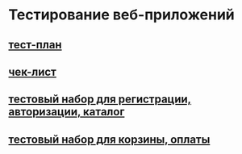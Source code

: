 # Тестирование веб-приложений
## [тест-план](https://docs.google.com/spreadsheets/d/1wgRwvVKGEtb0cTfjS1RD4rsD99SFlvwAzepRl_KAZBQ/edit?usp=sharing)
## [чек-лист](https://docs.google.com/spreadsheets/d/16VZFQrvqILO_AzpkV9YE2NIDOHHEVHkJUEmrgKvvbpY/edit?usp=sharing)
## [тестовый набор для регистрации, авторизации, каталог](https://github.com/Ovchinnikov-KsT/web/blob/main/G8-2024-08-29.pdf)
## [тестовый набор для корзины, оплаты](https://github.com/Ovchinnikov-KsT/web/blob/main/G8-2024-08-29%20(1).pdf)
